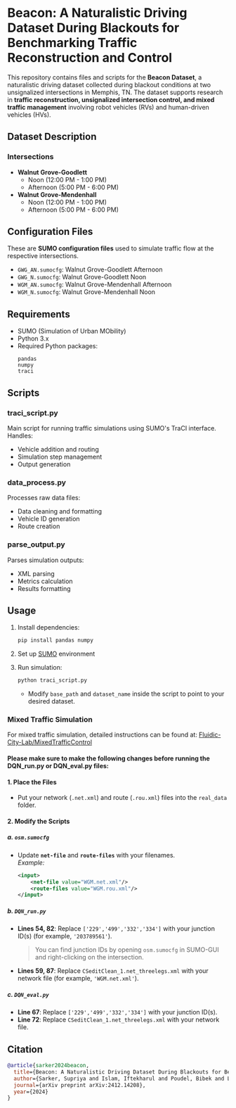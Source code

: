 # Beacon: A Naturalistic Driving Dataset During Blackouts for Benchmarking Traffic Reconstruction and Control

This repository contains files and scripts for the **Beacon Dataset**, a naturalistic driving dataset collected during blackout conditions at two unsignalized intersections in Memphis, TN. The dataset supports research in **traffic reconstruction, unsignalized intersection control, and mixed traffic management** involving robot vehicles (RVs) and human-driven vehicles (HVs).

## Dataset Description

### Intersections
- **Walnut Grove-Goodlett**
  - Noon (12:00 PM - 1:00 PM)
  - Afternoon (5:00 PM - 6:00 PM)
- **Walnut Grove-Mendenhall**
  - Noon (12:00 PM - 1:00 PM)
  - Afternoon (5:00 PM - 6:00 PM)


## Configuration Files

These are **SUMO configuration files** used to simulate traffic flow at the respective intersections.

- `GWG_AN.sumocfg`: Walnut Grove-Goodlett Afternoon
- `GWG_N.sumocfg`: Walnut Grove-Goodlett Noon
- `WGM_AN.sumocfg`: Walnut Grove-Mendenhall Afternoon
- `WGM_N.sumocfg`: Walnut Grove-Mendenhall Noon

## Requirements

- SUMO (Simulation of Urban MObility)
- Python 3.x
- Required Python packages:
  ```
  pandas
  numpy
  traci
  ```

## Scripts

### traci_script.py
Main script for running traffic simulations using SUMO's TraCI interface. Handles:
- Vehicle addition and routing
- Simulation step management
- Output generation

### data_process.py
Processes raw data files:
- Data cleaning and formatting
- Vehicle ID generation
- Route creation

### parse_output.py
Parses simulation outputs:
- XML parsing
- Metrics calculation
- Results formatting

## Usage

1. Install dependencies:
   ```bash
   pip install pandas numpy
   ```

2. Set up [SUMO](https://sumo.dlr.de/docs/Installing/index.html) environment

3. Run simulation:
   ```bash
   python traci_script.py
   ```
   - Modify `base_path` and `dataset_name` inside the script to point to your desired dataset.

### Mixed Traffic Simulation
For mixed traffic simulation, detailed instructions can be found at: [Fluidic-City-Lab/MixedTrafficControl](https://github.com/Fluidic-City-Lab/MixedTrafficControl)

#### Please make sure to make the following changes before running the DQN_run.py or DQN_eval.py files:

#### **1. Place the Files**
- Put your network (`.net.xml`) and route (`.rou.xml`) files into the `real_data` folder.

#### **2. Modify the Scripts**

##### **a. `osm.sumocfg`**
- Update **`net-file`** and **`route-files`** with your filenames.  
  *Example:*  
  ```xml
  <input>
      <net-file value="WGM.net.xml"/>
      <route-files value="WGM.rou.xml"/>
  </input>
  ```

##### **b. `DQN_run.py`**
- **Lines 54, 82**: Replace `['229','499','332','334']` with your junction ID(s) (for example, `'203789561'`).  

  > You can find junction IDs by opening `osm.sumocfg` in SUMO-GUI and right-clicking on the intersection.
- **Lines 59, 87**: Replace `CSeditClean_1.net_threelegs.xml` with your network file (for example, `'WGM.net.xml'`).  


##### **c. `DQN_eval.py`**
- **Line 67**: Replace `['229','499','332','334']` with your junction ID(s).  
- **Line 72**: Replace `CSeditClean_1.net_threelegs.xml` with your network file.  



## Citation

```bibtex
@article{sarker2024beacon,
  title={Beacon: A Naturalistic Driving Dataset During Blackouts for Benchmarking Traffic Reconstruction and Control},
  author={Sarker, Supriya and Islam, Iftekharul and Poudel, Bibek and Li, Weizi},
  journal={arXiv preprint arXiv:2412.14208},
  year={2024}
}
```
